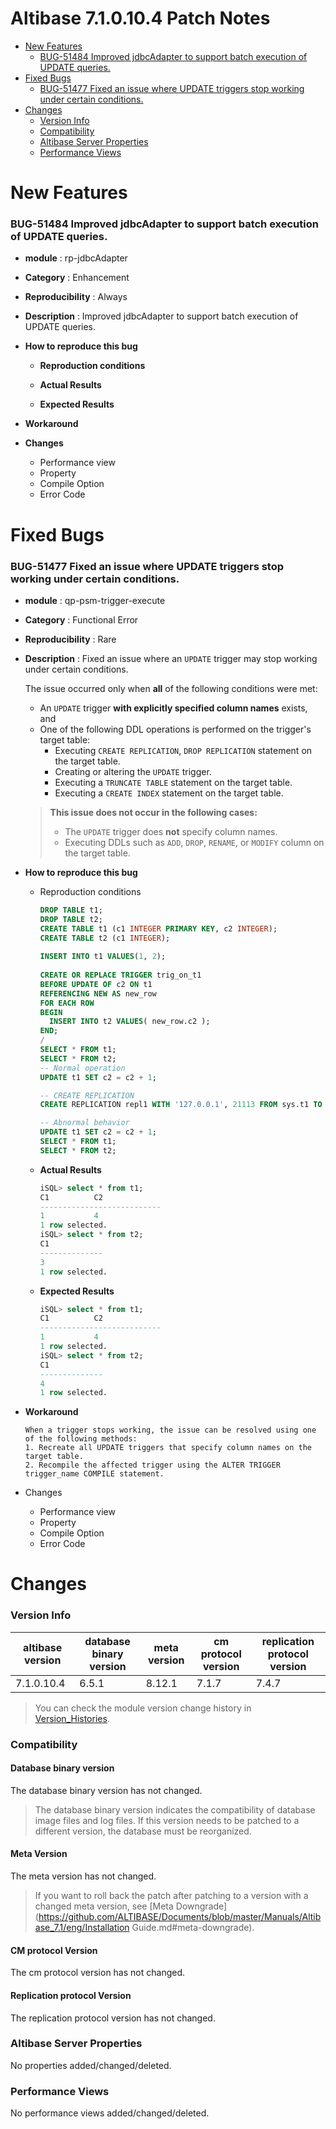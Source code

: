 Altibase 7.1.0.10.4 Patch Notes
=================================

<!-- START doctoc generated TOC please keep comment here to allow auto update -->
<!-- DON'T EDIT THIS SECTION, INSTEAD RE-RUN doctoc TO UPDATE -->

- [New Features](#new-features)
    - [BUG-51484 Improved jdbcAdapter to support batch execution of UPDATE queries.](#bug-51484)
- [Fixed Bugs](#fixed-bugs)
    - [BUG-51477 Fixed an issue where UPDATE triggers stop working under certain conditions.](#bug-51477)
- [Changes](#changes)
    - [Version Info](#version-info)
    - [Compatibility](#compatibility)
    - [Altibase Server Properties](#altibase-server-properties)
    - [Performance Views](#performance-views)

<!-- END doctoc generated TOC please keep comment here to allow auto update -->

# New Features

### BUG-51484<a name=bug-51484></a> Improved jdbcAdapter to support batch execution of UPDATE queries.

-   **module** : rp-jdbcAdapter

-   **Category** : Enhancement

-   **Reproducibility** : Always

-   **Description** : Improved jdbcAdapter to support batch execution of UPDATE queries.

-   **How to reproduce this bug**
    -   **Reproduction conditions**
    
    -   **Actual Results**
    
    -   **Expected Results**
    
-   **Workaround**

-   **Changes**
    -   Performance view
    -   Property
    -   Compile Option
    -   Error Code

Fixed Bugs
==========

### BUG-51477<a name=bug-51477></a> Fixed an issue where UPDATE triggers stop working under certain conditions.

-   **module** : qp-psm-trigger-execute

-   **Category** : Functional Error

-   **Reproducibility** : Rare

-   **Description** : Fixed an issue where an `UPDATE` trigger may stop working under certain conditions.
    
    The issue occurred only when **all** of the following conditions were met:
    
    - An `UPDATE` trigger **with explicitly specified column names** exists, and
    - One of the following DDL operations is performed on the trigger's target table:
      - Executing `CREATE REPLICATION`, `DROP REPLICATION` statement on the target table.
      - Creating or altering the `UPDATE` trigger.
      - Executing a `TRUNCATE TABLE` statement on the target table.
      - Executing a `CREATE INDEX` statement on the target table.
    
    > **This issue does not occur in the following cases:**
    >
    > - The `UPDATE` trigger does **not** specify column names.
    > - Executing DDLs such as `ADD`, `DROP`, `RENAME`, or `MODIFY` column on the target table.
    
- ****How to reproduce this bug****

  -   Reproduction conditions

      ```sql
      DROP TABLE t1;
      DROP TABLE t2;
      CREATE TABLE t1 (c1 INTEGER PRIMARY KEY, c2 INTEGER);
      CREATE TABLE t2 (c1 INTEGER);
       
      INSERT INTO t1 VALUES(1, 2);
       
      CREATE OR REPLACE TRIGGER trig_on_t1
      BEFORE UPDATE OF c2 ON t1
      REFERENCING NEW AS new_row
      FOR EACH ROW
      BEGIN
        INSERT INTO t2 VALUES( new_row.c2 );
      END;
      /
      SELECT * FROM t1;
      SELECT * FROM t2;
      -- Normal operation
      UPDATE t1 SET c2 = c2 + 1;
      
      -- CREATE REPLICATION
      CREATE REPLICATION repl1 WITH '127.0.0.1', 21113 FROM sys.t1 TO sys.t1;
      
      -- Abnormal behavior
      UPDATE t1 SET c2 = c2 + 1;
      SELECT * FROM t1;
      SELECT * FROM t2;
      ```
      
  -   **Actual Results**
  
      ```sql
      iSQL> select * from t1;
      C1          C2
      ---------------------------
      1           4
      1 row selected.
      iSQL> select * from t2;
      C1
      --------------
      3
      1 row selected.
      ```
      
  -   **Expected Results**

      ```sql
      iSQL> select * from t1;
      C1          C2
      ---------------------------
      1           4
      1 row selected.
      iSQL> select * from t2;
      C1
      --------------
      4
      1 row selected.
      ```
  
- **Workaround**

      When a trigger stops working, the issue can be resolved using one of the following methods:
      1. Recreate all UPDATE triggers that specify column names on the target table.
      2. Recompile the affected trigger using the ALTER TRIGGER trigger_name COMPILE statement.

- Changes

  -   Performance view
  -   Property
  -   Compile Option
  -   Error Code

Changes
=======

### Version Info

| altibase version | database binary version | meta version | cm protocol version | replication protocol version |
| ---------------- | ----------------------- | ------------ | ------------------- | ---------------------------- |
| 7.1.0.10.4       | 6.5.1                   | 8.12.1       | 7.1.7               | 7.4.7                        |

> You can check the module version change history in [Version_Histories](https://github.com/ALTIBASE/Documents/blob/master/PatchNotes/Altibase_7.1/Altibase_7_1_Version_Histories.md).

### Compatibility

#### Database binary version

The database binary version has not changed.

> The database binary version indicates the compatibility of database image files and log files. If this version needs to be patched to a different version, the database must be reorganized.

#### Meta Version

The meta version has not changed.

> If you want to roll back the patch after patching to a version with a changed meta version, see [Meta Downgrade](https://github.com/ALTIBASE/Documents/blob/master/Manuals/Altibase_7.1/eng/Installation Guide.md#meta-downgrade).

#### CM protocol Version

The cm protocol version has not changed.

#### Replication protocol Version

The replication protocol version has not changed.

### Altibase Server Properties

No properties added/changed/deleted.

### Performance Views

No performance views added/changed/deleted.
